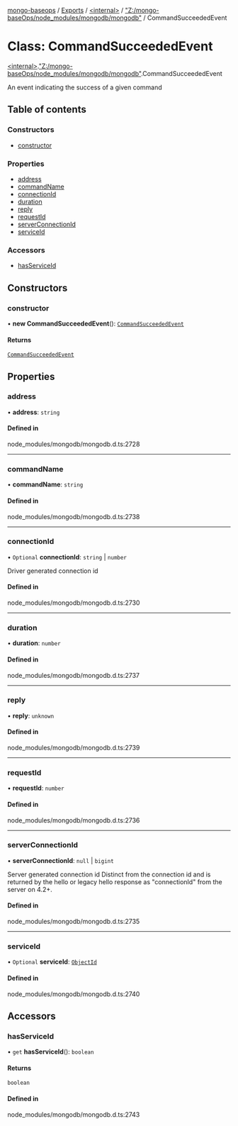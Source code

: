 [mongo-baseops](../README.md) / [Exports](../modules.md) / [\<internal\>](../modules/internal_.md) / ["Z:/mongo-baseOps/node\_modules/mongodb/mongodb"](../modules/internal_._Z__mongo_baseOps_node_modules_mongodb_mongodb_.md) / CommandSucceededEvent

# Class: CommandSucceededEvent

[\<internal\>](../modules/internal_.md).["Z:/mongo-baseOps/node\_modules/mongodb/mongodb"](../modules/internal_._Z__mongo_baseOps_node_modules_mongodb_mongodb_.md).CommandSucceededEvent

An event indicating the success of a given command

## Table of contents

### Constructors

- [constructor](internal_._Z__mongo_baseOps_node_modules_mongodb_mongodb_.CommandSucceededEvent.md#constructor)

### Properties

- [address](internal_._Z__mongo_baseOps_node_modules_mongodb_mongodb_.CommandSucceededEvent.md#address)
- [commandName](internal_._Z__mongo_baseOps_node_modules_mongodb_mongodb_.CommandSucceededEvent.md#commandname)
- [connectionId](internal_._Z__mongo_baseOps_node_modules_mongodb_mongodb_.CommandSucceededEvent.md#connectionid)
- [duration](internal_._Z__mongo_baseOps_node_modules_mongodb_mongodb_.CommandSucceededEvent.md#duration)
- [reply](internal_._Z__mongo_baseOps_node_modules_mongodb_mongodb_.CommandSucceededEvent.md#reply)
- [requestId](internal_._Z__mongo_baseOps_node_modules_mongodb_mongodb_.CommandSucceededEvent.md#requestid)
- [serverConnectionId](internal_._Z__mongo_baseOps_node_modules_mongodb_mongodb_.CommandSucceededEvent.md#serverconnectionid)
- [serviceId](internal_._Z__mongo_baseOps_node_modules_mongodb_mongodb_.CommandSucceededEvent.md#serviceid)

### Accessors

- [hasServiceId](internal_._Z__mongo_baseOps_node_modules_mongodb_mongodb_.CommandSucceededEvent.md#hasserviceid)

## Constructors

### constructor

• **new CommandSucceededEvent**(): [`CommandSucceededEvent`](internal_._Z__mongo_baseOps_node_modules_mongodb_mongodb_.CommandSucceededEvent.md)

#### Returns

[`CommandSucceededEvent`](internal_._Z__mongo_baseOps_node_modules_mongodb_mongodb_.CommandSucceededEvent.md)

## Properties

### address

• **address**: `string`

#### Defined in

node_modules/mongodb/mongodb.d.ts:2728

___

### commandName

• **commandName**: `string`

#### Defined in

node_modules/mongodb/mongodb.d.ts:2738

___

### connectionId

• `Optional` **connectionId**: `string` \| `number`

Driver generated connection id

#### Defined in

node_modules/mongodb/mongodb.d.ts:2730

___

### duration

• **duration**: `number`

#### Defined in

node_modules/mongodb/mongodb.d.ts:2737

___

### reply

• **reply**: `unknown`

#### Defined in

node_modules/mongodb/mongodb.d.ts:2739

___

### requestId

• **requestId**: `number`

#### Defined in

node_modules/mongodb/mongodb.d.ts:2736

___

### serverConnectionId

• **serverConnectionId**: ``null`` \| `bigint`

Server generated connection id
Distinct from the connection id and is returned by the hello or legacy hello response as "connectionId" from the server on 4.2+.

#### Defined in

node_modules/mongodb/mongodb.d.ts:2735

___

### serviceId

• `Optional` **serviceId**: [`ObjectId`](internal_._Z__mongo_baseOps_node_modules_mongodb_mongodb_.BSON.ObjectId.md)

#### Defined in

node_modules/mongodb/mongodb.d.ts:2740

## Accessors

### hasServiceId

• `get` **hasServiceId**(): `boolean`

#### Returns

`boolean`

#### Defined in

node_modules/mongodb/mongodb.d.ts:2743
